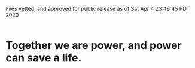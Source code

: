 Files vetted, and approved for public release as of Sat Apr  4 23:49:45 PDT 2020<br><br><h1>Together we are power, and power can save a life.</h1>
